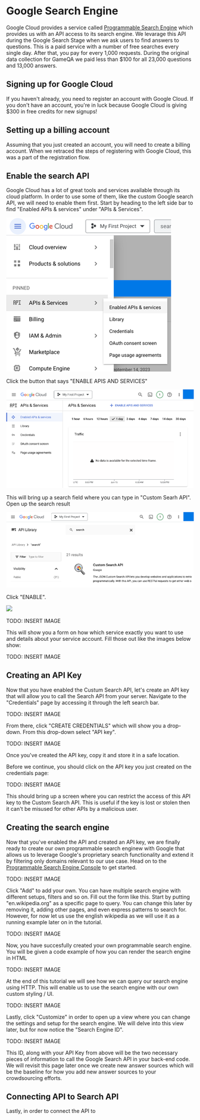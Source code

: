 # Google Search Engine
Google Cloud provides a service called [Programmable Search Engine](https://programmablesearchengine.google.com) which provides us with an API access to its search engine.
We levarage this API during the Google Search Stage when we ask users to 
find answers to questions. This is a paid service with a number of free searches every single day. After that, you pay for every 1,000 requests. During the original data collection for GameQA we paid less than $100 for all 23,000 questions and 13,000 answers. 

## Signing up for Google Cloud
If you haven't already, you need to register an account with Google Cloud. If you don't have an account, you're in luck because Google Cloud is giving $300 in free credits for new signups!

## Setting up a billing account
Assuming that you just created an account, you will need to create a billing account. When we retraced the steps of registering with Google Cloud, this was a part of the registration flow.

## Enable the search API
Google Cloud has a lot of great tools and services available through its cloud platform. In order to use some of them, like the custom Google search API, we will need to enable them first. Start by heading to the left side bar to find "Enabled APIs & services" under "APIs & Services". 

![](../_media/gcc_menu_enabled_apis.png)

Click the button that says "ENABLE APIS AND SERVICES"

![](../_media/gcc_enabled_apis_view.png)

This will bring up a search field where you can type in "Custom Searh API". Open up the search result

![](../_media/gcc_enabled_apis_search.png)

Click "ENABLE".

![](../_media/gcc_enable_button.png.png)

TODO: INSERT IMAGE

This will show you a form on how which service exactly you want to use and details about your service account. Fill those out like the images below show:

TODO: INSERT IMAGE

## Creating an API Key

Now that you have enabled the Custum Search API, let's create an API key that will allow you to call the Search API from your server. Navigate to the "Credentials" page by accessing it through the left search bar. 

TODO: INSERT IMAGE

From there, click "CREATE CREDENTIALS" which will show you a drop-down. From this drop-down select "API key". 

TODO: INSERT IMAGE

Once you've created the API key, copy it and store it in a safe location.

Before we continue, you should click on the API key you just created on the credentials page:

TODO: INSERT IMAGE

This should bring up a screen where you can restrict the access of this API key to the Custom Search API. This is useful if the key is lost or stolen then it can't be misused for other APIs by a malicious user.

## Creating the search engine

Now that you've enabled the API and created an API key, we are finally ready to create our own programmable search enginew with Google that allows us to leverage Google's proprietary search functionality and extend it by filtering only domains relevant to our use case. Head on to the [Programmable Search Engine Console](https://programmablesearchengine.google.com/) to get started.

TODO: INSERT IMAGE

Click "Add" to add your own. You can have multiple search engine with different setups, filters and so on. Fill out the form like this. Start by putting "en.wikipedia.org" as a specific page to query. You can change this later by removing it, adding other pages, and even express patterns to search for. However, for now let us use the english wikipedia as we will use it as a running example later on in the tutorial.

TODO: INSERT IMAGE

Now, you have succesfully created your own programmable search engine. You will be given a code example of how you can render the search engine in HTML

TODO: INSERT IMAGE

At the end of this tutorial we will see how we can query our search engine using HTTP. This will enable us to use the search engine with our own custom styling / UI.

TODO: INSERT IMAGE

Lastly, click "Customize" in order to open up a view where you can change the settings and setup for the search engine. We will delve into this view later, but for now notice the "Search Engine ID".

TODO: INSERT IMAGE

This ID, along with your API Key from above will be the two necessary pieces of information to call the Google Search API in your back-end code. We will revisit this page later once we create new answer sources which will be the baseline for how you add new answer sources to your crowdsourcing efforts.

## Connecting API to Search API

Lastly, in order to connect the API to 